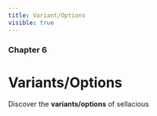 ```yaml
---
title: Variant/Options
visible: true
---
```


### Chapter 6

# Variants/Options

Discover the **variants/options** of sellacious 
